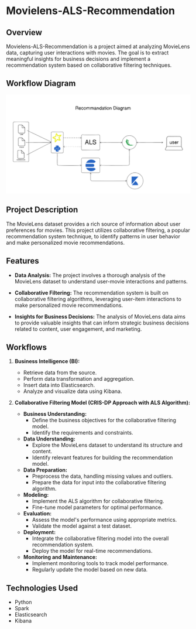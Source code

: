 # Movielens-ALS-Recommendation

## Overview
Movielens-ALS-Recommendation is a project aimed at analyzing MovieLens data, capturing user interactions with movies. The goal is to extract meaningful insights for business decisions and implement a recommendation system based on collaborative filtering techniques.

## Workflow Diagram
![Workflow Diagram](diagram.png)

## Project Description
The MovieLens dataset provides a rich source of information about user preferences for movies. This project utilizes collaborative filtering, a popular recommendation system technique, to identify patterns in user behavior and make personalized movie recommendations.

## Features
- **Data Analysis:** The project involves a thorough analysis of the MovieLens dataset to understand user-movie interactions and patterns.
  
- **Collaborative Filtering:** The recommendation system is built on collaborative filtering algorithms, leveraging user-item interactions to make personalized movie recommendations.
  
- **Insights for Business Decisions:** The analysis of MovieLens data aims to provide valuable insights that can inform strategic business decisions related to content, user engagement, and marketing.

## Workflows
1. **Business Intelligence (BI):**
   - Retrieve data from the source.
   - Perform data transformation and aggregation.
   - Insert data into Elasticsearch.
   - Analyze and visualize data using Kibana.

2. **Collaborative Filtering Model (CRIS-DP Approach with ALS Algorithm):**
   - **Business Understanding:**
     - Define the business objectives for the collaborative filtering model.
     - Identify the requirements and constraints.
   - **Data Understanding:**
     - Explore the MovieLens dataset to understand its structure and content.
     - Identify relevant features for building the recommendation model.
   - **Data Preparation:**
     - Preprocess the data, handling missing values and outliers.
     - Prepare the data for input into the collaborative filtering algorithm.
   - **Modeling:**
     - Implement the ALS algorithm for collaborative filtering.
     - Fine-tune model parameters for optimal performance.
   - **Evaluation:**
     - Assess the model's performance using appropriate metrics.
     - Validate the model against a test dataset.
   - **Deployment:**
     - Integrate the collaborative filtering model into the overall recommendation system.
     - Deploy the model for real-time recommendations.
   - **Monitoring and Maintenance:**
     - Implement monitoring tools to track model performance.
     - Regularly update the model based on new data.

## Technologies Used
- Python
- Spark
- Elasticsearch
- Kibana
